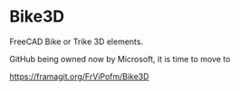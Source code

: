 # Bike3D
FreeCAD Bike or Trike 3D elements.

GitHub being owned now by Microsoft, it is time to move to 

https://framagit.org/FrViPofm/Bike3D
